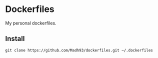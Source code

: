# Dockerfiles

My personal dockerfiles.

## Install

    git clone https://github.com/Madh93/dockerfiles.git ~/.dockerfiles
